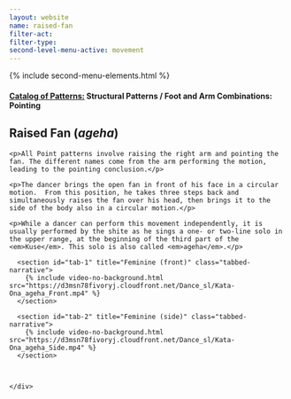 ```yaml
---
layout: website
name: raised-fan
filter-act:
filter-type:
second-level-menu-active: movement
---
```

{% include second-menu-elements.html %}

<main class="page-content">
  <div class="text-container">
    <h4><a href="/movement/">Catalog of Patterns:</a> Structural Patterns / Foot and Arm Combinations: Pointing</h4>
    <h2>Raised Fan (<em>ageha</em>)</h2>

    <p>All Point patterns involve raising the right arm and pointing the fan. The different names come from the arm performing the motion, leading to the pointing conclusion.</p>

    <p>The dancer brings the open fan in front of his face in a circular motion.  From this position, he takes three steps back and simultaneously raises the fan over his head, then brings it to the side of the body also in a circular motion.</p>

    <p>While a dancer can perform this movement independently, it is usually performed by the shite as he sings a one- or two-line solo in the upper range, at the beginning of the third part of the <em>Kuse</em>. This solo is also called <em>ageha</em>.</p>


  </div>


<div class="tabs-container">
  <div class="tabs-container__links">
    <div class="wrapper">
      <div id="tabs"></div>
    </div>
  </div>
  <div class="tabs-container__content">
    <div class="wrapper">

      <section id="tab-1" title="Feminine (front)" class="tabbed-narrative">
        {% include video-no-background.html src="https://d3msn78fivoryj.cloudfront.net/Dance_sl/Kata-Ona_ageha_Front.mp4" %}
      </section>

      <section id="tab-2" title="Feminine (side)" class="tabbed-narrative">
        {% include video-no-background.html src="https://d3msn78fivoryj.cloudfront.net/Dance_sl/Kata-Ona_ageha_Side.mp4" %}
      </section>



    </div>
  </div>
</div>
</main>
